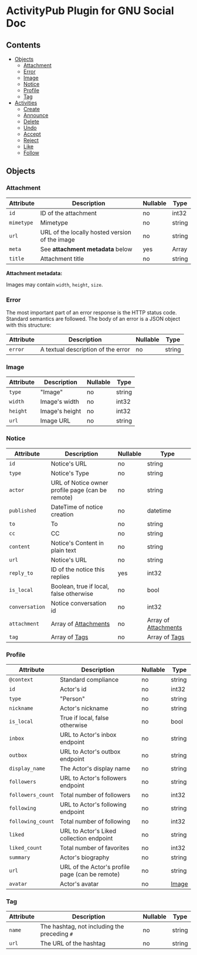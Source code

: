 ActivityPub Plugin for GNU Social Doc
=====================================

## Contents

- [Objects](#entities)
    - [Attachment](#attachment)
    - [Error](#error)
    - [Image](#image)
    - [Notice](#notice)
    - [Profile](#profile)
    - [Tag](#tag)
- [Activities](#activities)
    - [Create](#create)
    - [Announce](#announce)
    - [Delete](#delete)
    - [Undo](#undo)
    - [Accept](#accept)
    - [Reject](#reject)
    - [Like](#like)
    - [Follow](#follow)

## Objects

### Attachment

| Attribute                | Description                                     | Nullable | Type    |
| ------------------------ | ----------------------------------------------- | -------- | ------- |
| `id`                     | ID of the attachment                            | no       | int32   |
| `mimetype`               | Mimetype                                        | no       | string  |
| `url`                    | URL of the locally hosted version of the image  | no       | string  |
| `meta`                   | See **attachment metadata** below               | yes      | Array   |
| `title`                  | Attachment title                                | no       | string  |

**Attachment metadata:**

Images may contain `width`, `height`, `size`.

### Error

The most important part of an error response is the HTTP status code. Standard semantics are followed. The body of an error is a JSON object with this structure:

| Attribute                | Description                         | Nullable | Type    |
| ------------------------ | ----------------------------------- | -------- | ------- |
| `error`                  | A textual description of the error  | no       | string  |

### Image

| Attribute                | Description     | Nullable | Type    |
| ------------------------ | --------------- | -------- | ------- |
| `type`                   | "Image"         | no       | string  |
| `width`                  | Image's width   | no       | int32   |
| `height`                 | Image's height  | no       | int32   |
| `url`                    | Image URL       | no       | string  |

### Notice

| Attribute                | Description                                       | Nullable | Type                                 |
| ------------------------ | ------------------------------------------------- | -------- | ------------------------------------ |
| `id`                     | Notice's URL                                      | no       | string                               |
| `type`                   | Notice's Type                                     | no       | string                               |
| `actor`                  | URL of Notice owner profile page (can be remote)  | no       | string                               |
| `published`              | DateTime of notice creation                       | no       | datetime                             |
| `to`                     | To                                                | no       | string                               |
| `cc`                     | CC                                                | no       | string                               |
| `content`                | Notice's Content in plain text                    | no       | string                               |
| `url`                    | Notice's URL                                      | no       | string                               |
| `reply_to`               | ID of the notice this replies                     | yes      | int32                                |
| `is_local`               | Boolean, true if local, false otherwise           | no       | bool                                 |
| `conversation`           | Notice conversation id                            | no       | int32                                |
| `attachment`             | Array of [Attachments](#attachment)               | no       | Array of [Attachments](#attachment)  |
| `tag`                    | Array of [Tags](#tag)                             | no       | Array of [Tags](#tag)                |

### Profile

| Attribute                | Description                                      | Nullable | Type             |
| ------------------------ | ------------------------------------------------ | -------- | ---------------- |
| `@context`               | Standard compliance                              | no       | string           |
| `id`                     | Actor's id                                       | no       | int32            |
| `type`                   | "Person"                                         | no       | string           |
| `nickname`               | Actor's nickname                                 | no       | string           |
| `is_local`               | True if local, false otherwise                   | no       | bool             |
| `inbox`                  | URL to Actor's inbox endpoint                    | no       | string           |
| `outbox`                 | URL to Actor's outbox endpoint                   | no       | string           |
| `display_name`           | The Actor's display name                         | no       | string           |
| `followers`              | URL to Actor's followers endpoint                | no       | string           |
| `followers_count`        | Total number of followers                        | no       | int32            |
| `following`              | URL to Actor's following endpoint                | no       | string           |
| `following_count`        | Total number of following                        | no       | int32            |
| `liked`                  | URL to Actor's Liked collection endpoint         | no       | string           |
| `liked_count`            | Total number of favorites                        | no       | int32            |
| `summary`                | Actor's biography                                | no       | string           |
| `url`                    | URL of the Actor's profile page (can be remote)  | no       | string           |
| `avatar`                 | Actor's avatar                                   | no       | [Image](#image)  |

### Tag

| Attribute                | Description                                  | Nullable | Type       |
| ------------------------ | -------------------------------------------- | -------- | ---------- |
| `name`                   | The hashtag, not including the preceding `#` | no       | string     |
| `url`                    | The URL of the hashtag                       | no       | string     |
